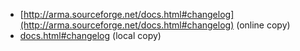 * [http://arma.sourceforge.net/docs.html#changelog](http://arma.sourceforge.net/docs.html#changelog) (online copy)
* [docs.html#changelog](docs.html#changelog) (local copy)
